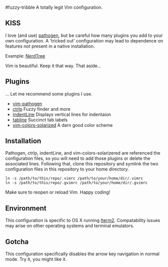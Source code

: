 #fuzzy-tribble
A totally legit Vim configuration.

## KISS
I love (and use) [pathogen](https://github.com/tpope/vim-pathogen), but be
careful how many plugins you add to your own configuration. A 'tricked out'
configuration may lead to dependence on features not present in a native installation.

Example: [NerdTree](https://medium.com/@mozhuuuuu/vimmers-you-dont-need-nerdtree-18f627b561c3)

Vim is beautiful. Keep it that way. That aside...

## Plugins
... Let me recommend some plugins I use.

* [vim-pathogen](https://github.com/tpope/vim-pathogen)
* [ctrlp](https://github.com/kien/ctrlp.vim) Fuzzy finder and more
* [indentLine](https://github.com/Yggdroot/indentLine) Displays vertical lines for indentaion
* [tabline](https://github.com/mkitt/tabline.vim) Succinct tab labels
* [vim-colors-solarized](https://github.com/altercation/vim-colors-solarized) A darn good color scheme

## Installation
Pathogen, ctrlp, indentLine, and vim-colors-solarizered are referenced the
configuration files, so you will need to add those plugins or delete the
associated lines. Following that, clone this repository and symlink the two
configuration files in this repository to your home directory.

    ln -s /path/to/this/repo/.vimrc /path/to/your/home/dir/.vimrc
    ln -s /path/to/this/repo/.gvimrc /path/to/your/home/dir/.gvimrc

Make sure to reopen or reload Vim. Happy coding!

## Environment
This configuration is specific to OS X running [Iterm2](http://iterm2.com/).
Compatability issues may arise on other operating systems and terminal emulators.

## Gotcha
This configuration specifically disables the arrow key navigation in normal mode.
Try it, you might like it.
